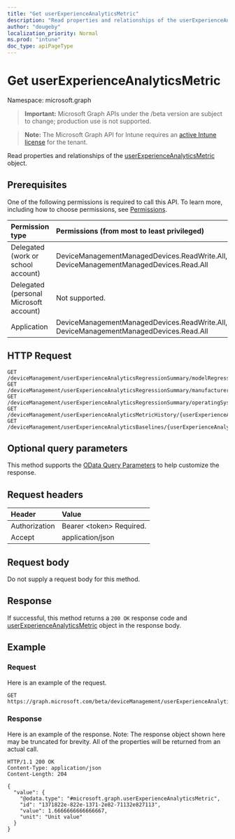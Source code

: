 ```yaml
---
title: "Get userExperienceAnalyticsMetric"
description: "Read properties and relationships of the userExperienceAnalyticsMetric object."
author: "dougeby"
localization_priority: Normal
ms.prod: "intune"
doc_type: apiPageType
---
```


# Get userExperienceAnalyticsMetric

Namespace: microsoft.graph

> **Important:** Microsoft Graph APIs under the /beta version are subject to change; production use is not supported.

> **Note:** The Microsoft Graph API for Intune requires an [active Intune license](https://go.microsoft.com/fwlink/?linkid=839381) for the tenant.

Read properties and relationships of the [userExperienceAnalyticsMetric](../resources/intune-devices-userexperienceanalyticsmetric.md) object.

## Prerequisites
One of the following permissions is required to call this API. To learn more, including how to choose permissions, see [Permissions](/graph/permissions-reference).

|Permission type|Permissions (from most to least privileged)|
|:---|:---|
|Delegated (work or school account)|DeviceManagementManagedDevices.ReadWrite.All, DeviceManagementManagedDevices.Read.All|
|Delegated (personal Microsoft account)|Not supported.|
|Application|DeviceManagementManagedDevices.ReadWrite.All, DeviceManagementManagedDevices.Read.All|

## HTTP Request
<!-- {
  "blockType": "ignored"
}
-->
``` http
GET /deviceManagement/userExperienceAnalyticsRegressionSummary/modelRegression/{userExperienceAnalyticsMetricId}
GET /deviceManagement/userExperienceAnalyticsRegressionSummary/manufacturerRegression/{userExperienceAnalyticsMetricId}
GET /deviceManagement/userExperienceAnalyticsRegressionSummary/operatingSystemRegression/{userExperienceAnalyticsMetricId}
GET /deviceManagement/userExperienceAnalyticsMetricHistory/{userExperienceAnalyticsMetricHistoryId}/userExperienceAnalyticsMetric
GET /deviceManagement/userExperienceAnalyticsBaselines/{userExperienceAnalyticsBaselineId}/deviceBootPerformanceMetrics/metricValues/{userExperienceAnalyticsMetricId}
```

## Optional query parameters
This method supports the [OData Query Parameters](/graph/query-parameters) to help customize the response.

## Request headers
|Header|Value|
|:---|:---|
|Authorization|Bearer &lt;token&gt; Required.|
|Accept|application/json|

## Request body
Do not supply a request body for this method.

## Response
If successful, this method returns a `200 OK` response code and [userExperienceAnalyticsMetric](../resources/intune-devices-userexperienceanalyticsmetric.md) object in the response body.

## Example

### Request
Here is an example of the request.
``` http
GET https://graph.microsoft.com/beta/deviceManagement/userExperienceAnalyticsRegressionSummary/modelRegression/{userExperienceAnalyticsMetricId}
```

### Response
Here is an example of the response. Note: The response object shown here may be truncated for brevity. All of the properties will be returned from an actual call.
``` http
HTTP/1.1 200 OK
Content-Type: application/json
Content-Length: 204

{
  "value": {
    "@odata.type": "#microsoft.graph.userExperienceAnalyticsMetric",
    "id": "1371822e-822e-1371-2e82-71132e827113",
    "value": 1.6666666666666667,
    "unit": "Unit value"
  }
}
```






